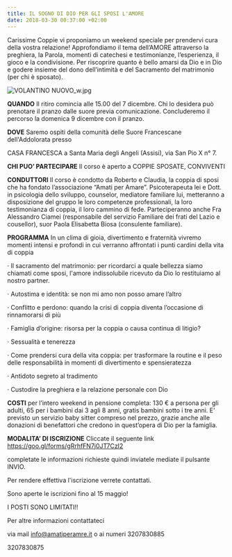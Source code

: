 ```yaml
---
title: IL SOGNO DI DIO PER GLI SPOSI L'AMORE
date: 2018-03-30 00:37:00 +02:00
---
```


Carissime Coppie vi proponiamo un weekend speciale per prendervi cura della vostra relazione! Approfondiamo il tema dell’AMORE attraverso la preghiera, la Parola, momenti di catechesi e testimonianze, l’esperienza, il gioco e la condivisione. Per riscoprire quanto è bello amarsi da Dio e in Dio e godere insieme del dono dell’intimità e del Sacramento del matrimonio (per chi è sposato).

![VOLANTINO NUOVO_w.jpg](/uploads/VOLANTINO%20NUOVO_w.jpg)

**QUANDO** Il ritiro comincia alle 15.00 del 7 dicembre. Chi lo desidera può prenotare il pranzo dalle suore previa comunicazione. Concluderemo il percorso la domenica 9 dicembre con il pranzo.

**DOVE** Saremo ospiti della comunità delle Suore Francescane dell'Addolorata presso

CASA FRANCESCA a Santa Maria degli Angeli (Assisi), via San Pio X n° 7.

**CHI PUO’ PARTECIPARE** Il corso è aperto a COPPIE SPOSATE, CONVIVENTI

**CONDUTTORI** Il corso è condotto da Roberto e Claudia, la coppia di sposi che ha fondato l’associazione “Amati per Amare”. Psicoterapeuta lei e Dott. in psicologia dello sviluppo, counselor, mediatore familiare lui, metteranno a disposizione del gruppo le loro competenze professionali, la loro testimonianza di coppia, il loro cammino di fede. Parteciperanno anche Fra Alessandro Ciamei (responsabile del servizio Familiare dei frati del Lazio e cousellor), suor Paola Elisabetta Biosa (consulente familiare).

**PROGRAMMA** In un clima di gioia, divertimento e fraternità vivremo momenti intensi e profondi in cui verranno affrontati i punti cardini della vita di coppia

·       Il sacramento del matrimonio: per ricordarci a quale bellezza siamo chiamati come sposi, l'amore indissolubile ricevuto da Dio lo restituiamo al nostro partner.

·       Autostima e identità: se non mi amo non posso amare l’altro

·       Conflitto e perdono: quando la crisi di coppia diventa l’occasione di rinnamorarsi di più

·       Famiglia d’origine: risorsa per la coppia o causa continua di litigio?

·       Sessualità e tenerezza

·       Come prendersi cura della vita coppia: per trasformare la routine e il peso delle responsabilità in momenti di divertimento e spensieratezza

·       Antidoto segreto al tradimento

·       Custodire la preghiera e la relazione personale con Dio

**COSTI** per l’intero weekend in pensione completa: 130 € a persona per gli adulti, 65 per i bambini dai 3 agli 8 anni, gratis bambini sotto i tre anni. E’ previsto un servizio baby sitter compreso nel prezzo, grazie anche alle donazioni di benefattori che credono in quest’opera di Dio per la famiglia.

**MODALITA’ DI ISCRIZIONE**  Cliccate il seguente link [https://goo.gl/forms/gRrhfFN7j0JT7CzI2 ](http://https://goo.gl/forms/gRrhfFN7j0JT7CzI2)

completate le informazioni richieste quindi inviatele mediate il pulsante INVIO.

Per rendere effettiva l'iscrizione verrete contattati.

Sono aperte le iscrizioni fino al 15 maggio!

I POSTI SONO LIMITATI!!

Per altre informazioni contattateci

via mail info@amatiperamre.it o ai numeri 3207830885

3207830875